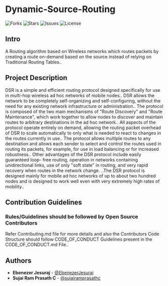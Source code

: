 # Dynamic-Source-Routing

![Forks](https://img.shields.io/github/forks/Alien-Inc/Dynamic-Source-Routing)
![Stars](https://img.shields.io/github/stars/Alien-Inc/Dynamic-Source-Routing)
![Issues](https://img.shields.io/github/issues/Alien-Inc/Dynamic-Source-Routing)
![License](https://img.shields.io/github/license/Alien-Inc/Dynamic-Source-Routing)

## Intro 

A Routing algorithm based on Wireless networks which routes packets by creating a route on-demand based on the source instead of relying on Traditional Routing Tables..

## Project Description

DSR is a simple and efficient routing protocol designed specifically for use in multi-hop wireless ad hoc networks of mobile nodes.. DSR allows the network to be completely self-organizing and self-configuring, without the need for any existing network infrastructure or administration.. The protocol is composed of the two main mechanisms of "Route Discovery" and "Route Maintenance", which work together to allow nodes to discover and maintain routes to arbitrary destinations in the ad hoc network.. All aspects of the protocol operate entirely on demand, allowing the routing packet overhead of DSR to scale automatically to only what is needed to react to changes in the routes currently in use.. The protocol allows multiple routes to any destination and allows each sender to select and control the routes used in routing its packets, for example, for use in load balancing or for increased robustness.. Other advantages of the DSR protocol include easily guaranteed loop- free routing, operation in networks containing unidirectional links, use of only "soft state" in routing, and very rapid recovery when routes in the network change. ..The DSR protocol is designed mainly for mobile ad hoc networks of up to about two hundred nodes and is designed to work well even with very extremely high rates of mobility..

## Contribution Guidelines

### Rules/Guidelines should be followed by Open Source Contributors 

Refer Contributing.md file for more details and also the Contributors Code Structure should follow CODE_OF_CONDUCT Guidelines present in the CODE_OF_CONDUCT.md File..

## Authors

* **Ebenezer Jesuraj** - [@EbenezerJesuraj](https://github.com/EbenezerJesuraj)
* **Sujai Ram Prasath C** - [@sujairamprasathc](https://github.com/sujairamprasathc)
